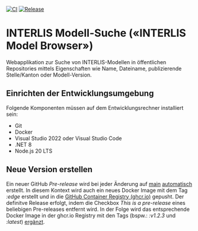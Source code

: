 [![CI](https://github.com/GeoWerkstatt/interlis-model-browser/actions/workflows/ci.yml/badge.svg)](https://github.com/GeoWerkstatt/interlis-model-browser/actions/workflows/ci.yml)
[![Release](https://github.com/GeoWerkstatt/interlis-model-browser/actions/workflows/release.yml/badge.svg)](https://github.com/GeoWerkstatt/interlis-model-browser/actions/workflows/release.yml)

# INTERLIS Modell-Suche («INTERLIS Model Browser»)

Webapplikation zur Suche von INTERLIS-Modellen in öffentlichen Repositories mittels Eigenschaften wie Name, Dateiname, publizierende Stelle/Kanton oder Modell-Version.

## Einrichten der Entwicklungsumgebung

Folgende Komponenten müssen auf dem Entwicklungsrechner installiert sein:

* Git
* Docker
* Visual Studio 2022 oder Visual Studio Code
* .NET 8
* Node.js 20 LTS

## Neue Version erstellen

Ein neuer GitHub _Pre-release_ wird bei jeder Änderung auf [main](https://github.com/GeoWerkstatt/interlis-model-browser) [automatisch](./.github/workflows/pre-release.yml) erstellt. In diesem Kontext wird auch ein neues Docker Image mit dem Tag _:edge_ erstellt und in die [GitHub Container Registry (ghcr.io)](https://github.com/geowerkstatt/interlis-model-browser/pkgs/container/interlis-model-browser) gepusht. Der definitve Release erfolgt, indem die Checkbox _This is a pre-release_ eines beliebigen Pre-releases entfernt wird. In der Folge wird das entsprechende Docker Image in der ghcr.io Registry mit den Tags (bspw.: _:v1.2.3_ und _:latest_) [ergänzt](./.github/workflows/release.yml).
